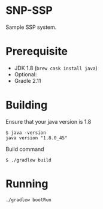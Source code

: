 SNP-SSP
====================

Sample SSP system.

# Prerequisite
- JDK 1.8 (`brew cask install java`) 
- Optional: 
 - Gradle 2.11

# Building
Ensure that your java version is 1.8

```
$ java -version
java version "1.8.0_45"
```

Build command

```
$ ./gradlew build
```

# Running

```
./gradlew bootRun
```
